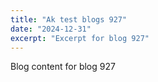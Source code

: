 ```yaml
---
title: "Ak test blogs 927"
date: "2024-12-31"
excerpt: "Excerpt for blog 927"
---
```


Blog content for blog 927